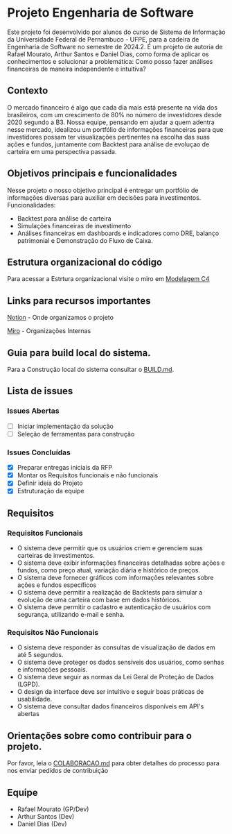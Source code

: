 # Projeto Engenharia de Software
  Este projeto foi desenvolvido por alunos do curso de Sistema de Informação da Universidade Federal de Pernambuco - UFPE, para a cadeira de Engenharia de Software no semestre de 2024.2. É um projeto de autoria de Rafael Mourato, Arthur Santos e Daniel Dias, como forma de aplicar os conhecimentos e solucionar a problemática: Como posso fazer análises financeiras de maneira independente e intuitíva? 

## Contexto
  O mercado financeiro é algo que cada dia mais está presente na vida dos brasileiros, com um crescimento de 80% no número de investidores desde 2020 segundo a B3. Nossa equipe, pensando em ajudar a quem adentra nesse mercado, idealizou um portfólio de informações financeiras para que investidores possam ter visualizações pertinentes na escolha das suas ações e fundos, juntamente com Backtest para análise de evoluçao de carteira em uma perspectiva passada. 

## Objetivos principais e funcionalidades
  Nesse projeto o nosso objetivo principal é entregar um portfólio de informações diversas para auxiliar em decisões para investimentos.
  Funcionalidades:
  - Backtest para análise de carteira
  - Simulações financeiras de investimento
  - Análises financeiras em dashboards e indicadores como DRE, balanço patrimonial e Demonstração do Fluxo de Caixa.


## Estrutura organizacional do código
Para acessar a Estrtura organizacional visite o miro em [Modelagem C4](https://miro.com/app/board/uXjVL4HcSBU=/?share_link_id=959889435321)  


## Links para recursos importantes
[Notion](http://www.dropwizard.io/1.0.2/docs/) - Onde organizamos o projeto

[Miro](https://miro.com/app/board/uXjVL4HcSBU=/) - Organizações Internas


  
## Guia para build local do sistema.
  Para a Construção local do sistema consultar o [BUILD.md](https://github.com/ASMdeS/Engenharia-de-Software/blob/main/BUILD.md). 


## Lista de issues
### Issues Abertas
- [ ] Iniciar implementação da solução
- [ ] Seleção de ferramentas para construção

### Issues Concluídas
- [x] Preparar entregas iniciais da RFP
- [x] Montar os Requisitos funcionais e não funcionais 
- [x] Definir ideia do Projeto
- [x] Estruturação da equipe
## Requisitos
### Requisitos Funcionais
- O sistema deve permitir que os usuários criem e gerenciem suas carteiras de investimentos.
- O sistema deve exibir informações financeiras detalhadas sobre ações e fundos, como preço atual, variação diária e histórico de preços.
- O sistema deve fornecer gráficos com informações relevantes sobre ações e fundos específicos
- O sistema deve permitir a realização de Backtests para simular a evolução de uma carteira com base em dados históricos.
- O sistema deve permitir o cadastro e autenticação de usuários com segurança, utilizando e-mail e senha.
### Requisitos Não Funcionais
- O sistema deve responder às consultas de visualização de dados em até 5 segundos.
- O sistema deve proteger os dados sensíveis dos usuários, como senhas e informações pessoais.
- O sistema deve seguir as normas da Lei Geral de Proteção de Dados (LGPD).
- O design da interface deve ser intuitivo e seguir boas práticas de usabilidade.
- O sistema deve consultar dados financeiros disponíveis em API's abertas

## Orientações sobre como contribuir para o projeto.
  Por favor, leia o [COLABORACAO.md](https://github.com/ASMdeS/Engenharia-de-Software/blob/main/CONTRIBUTING.md) para obter detalhes do processo para nos enviar pedidos de contribuição

## Equipe
 - Rafael Mourato (GP/Dev)
 - Arthur Santos (Dev)
 - Daniel Dias (Dev)

